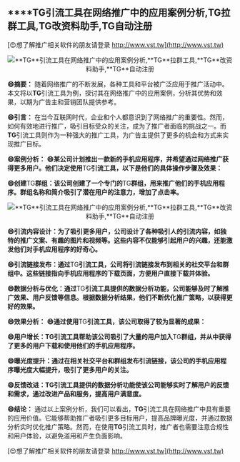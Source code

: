 ## ****TG**引流工具在网络推广中的应用案例分析,**TG**拉群工具,**TG**改资料助手,**TG**自动注册**

[😍想了解推广相关软件的朋友请登录 http://www.vst.tw](http://www.vst.tw)

 <center><img src="https://vst.tw/MP4/tuiguang/png/5.png" alt="**TG**引流工具在网络推广中的应用案例分析,**TG**拉群工具,**TG**改资料助手,**TG**自动注册"></center>

**😄摘要：**
随着网络推广的不断发展，各种工具和平台被广泛应用于推广活动中。本文将以**TG**引流工具为例，探讨其在网络推广中的应用案例，分析其优势和效果，以期为广告主和营销团队提供参考。

**😄引言：**
在当今互联网时代，企业和个人都意识到了网络推广的重要性。然而，如何有效地进行推广，吸引目标受众的关注，成为了推广者面临的挑战之一。而**TG**引流工具则作为一种强大的推广工具，为广告主提供了更多的机会和方式来实现推广目标。

**😄案例分析：**
**😄某公司计划推出一款新的手机应用程序，并希望通过网络推广获得更多用户。他们决定使用**TG**引流工具，以下是他们的具体操作步骤及效果：**

**😄创建**TG**群组：该公司创建了一个专门的**TG**群组，用来推广他们的手机应用程序。群组名称和简介吸引了潜在用户的注意力，增加了点击率。**

 <center><img src="https://vst.tw/MP4/tuiguang/png/4.png" alt="**TG**引流工具在网络推广中的应用案例分析,**TG**拉群工具,**TG**改资料助手,**TG**自动注册"></center>

**😄引流内容设计：为了吸引更多用户，公司设计了各种吸引人的引流内容，如独特的推广文案、有趣的图片和视频等。这些内容不仅能够引起用户的兴趣，还能激发他们对手机应用程序的好奇心。**

**😄引流链接发布：通过**TG**引流工具，公司将引流链接发布到相关的社交平台和群组中。这些链接指向手机应用程序的下载页面，方便用户直接下载并体验。**

**😄数据分析与优化：通过**TG**引流工具提供的数据分析功能，公司能够及时了解推广效果、用户反馈等信息。根据数据分析结果，他们不断优化推广策略，以获得更好的效果。**

**😄效果分析：**
**😄通过使用**TG**引流工具，该公司取得了较为显著的成果：**

**😄用户增长：**TG**引流工具帮助该公司吸引了大量的用户加入**TG**群组，并从中获得了更多的用户下载和使用他们的手机应用程序。**

**😄曝光度提升：通过在相关社交平台和群组发布引流链接，该公司的手机应用程序曝光度大幅提升，吸引了更多用户的关注。**

**😄反馈改进：**TG**引流工具提供的数据分析功能使该公司能够实时了解用户的反馈和需求，通过改进产品和服务，提高用户满意度。**

**😄结论：**
通过以上案例分析，我们可以看出，**TG**引流工具在网络推广中具有重要的应用价值。它能够帮助推广者吸引更多目标用户，提高品牌曝光度，并通过数据分析实时优化推广策略。然而，在使用**TG**引流工具时，推广者也需要注意合规性和用户体验，以避免滥用和产生负面影响。

[😍想了解推广相关软件的朋友请登录 http://www.vst.tw](http://www.vst.tw)



